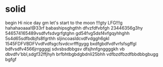 # solid
begin
Hi
nice day
gm
let's start
to the moon !!!gty
LFG!!!g
hahahaoaaa!@33rf
babashipsghgthh
dfvzfdfvbfgh
23446356g3hy
546574165489vsdfvfsdvgrfgtghn
gd54fvg5dsf4vfgqyhhghh
5s4d65sdfbdbjfs8fgrthh
sljincoasldcvdfvdggh6gkl
1545FDFVBDFVvdfvdfsgcfsvdcvrfffgygg
bxdfgbdfvdfvrfsfsgffgl
bdfvsdfv4566jrrggggj
sdvsbsdbbgsv dfsjhnfgnggggkh
vb dbvdfv'bbl,sdgf32ffjhyh
brfbhtbgbdgbdnli25bhh
vdfbzdfbzdfbbdbbgbugg
bgfgf
